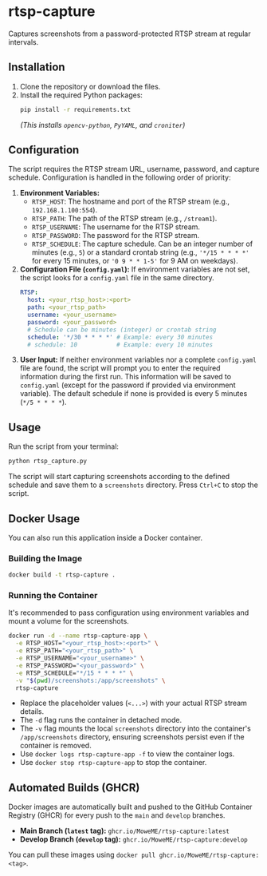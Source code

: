 # rtsp-capture

Captures screenshots from a password-protected RTSP stream at regular intervals.

## Installation

1.  Clone the repository or download the files.
2.  Install the required Python packages:
    ```bash
    pip install -r requirements.txt
    ```
    *(This installs `opencv-python`, `PyYAML`, and `croniter`)*

## Configuration

The script requires the RTSP stream URL, username, password, and capture schedule. Configuration is handled in the following order of priority:

1.  **Environment Variables:**
    *   `RTSP_HOST`: The hostname and port of the RTSP stream (e.g., `192.168.1.100:554`).
    *   `RTSP_PATH`: The path of the RTSP stream (e.g., `/stream1`).
    *   `RTSP_USERNAME`: The username for the RTSP stream.
    *   `RTSP_PASSWORD`: The password for the RTSP stream.
    *   `RTSP_SCHEDULE`: The capture schedule. Can be an integer number of minutes (e.g., `5`) or a standard crontab string (e.g., `'*/15 * * * *'` for every 15 minutes, or `'0 9 * * 1-5'` for 9 AM on weekdays).
2.  **Configuration File (`config.yaml`):** If environment variables are not set, the script looks for a `config.yaml` file in the same directory.
    ```yaml
    RTSP:
      host: <your_rtsp_host>:<port>
      path: <your_rtsp_path>
      username: <your_username>
      password: <your_password>
      # Schedule can be minutes (integer) or crontab string
      schedule: '*/30 * * * *' # Example: every 30 minutes
      # schedule: 10           # Example: every 10 minutes
    ```
3.  **User Input:** If neither environment variables nor a complete `config.yaml` file are found, the script will prompt you to enter the required information during the first run. This information will be saved to `config.yaml` (except for the password if provided via environment variable). The default schedule if none is provided is every 5 minutes (`*/5 * * * *`).

## Usage

Run the script from your terminal:

```bash
python rtsp_capture.py
```

The script will start capturing screenshots according to the defined schedule and save them to a `screenshots` directory. Press `Ctrl+C` to stop the script.

## Docker Usage

You can also run this application inside a Docker container.

### Building the Image

```bash
docker build -t rtsp-capture .
```

### Running the Container

It's recommended to pass configuration using environment variables and mount a volume for the screenshots.

```bash
docker run -d --name rtsp-capture-app \
  -e RTSP_HOST="<your_rtsp_host>:<port>" \
  -e RTSP_PATH="<your_rtsp_path>" \
  -e RTSP_USERNAME="<your_username>" \
  -e RTSP_PASSWORD="<your_password>" \
  -e RTSP_SCHEDULE="*/15 * * * *" \
  -v "$(pwd)/screenshots:/app/screenshots" \
  rtsp-capture
```

*   Replace the placeholder values (`<...>`) with your actual RTSP stream details.
*   The `-d` flag runs the container in detached mode.
*   The `-v` flag mounts the local `screenshots` directory into the container's `/app/screenshots` directory, ensuring screenshots persist even if the container is removed.
*   Use `docker logs rtsp-capture-app -f` to view the container logs.
*   Use `docker stop rtsp-capture-app` to stop the container.

## Automated Builds (GHCR)

Docker images are automatically built and pushed to the GitHub Container Registry (GHCR) for every push to the `main` and `develop` branches.

*   **Main Branch (`latest` tag):** `ghcr.io/MoweME/rtsp-capture:latest`
*   **Develop Branch (`develop` tag):** `ghcr.io/MoweME/rtsp-capture:develop`

You can pull these images using `docker pull ghcr.io/MoweME/rtsp-capture:<tag>`.
